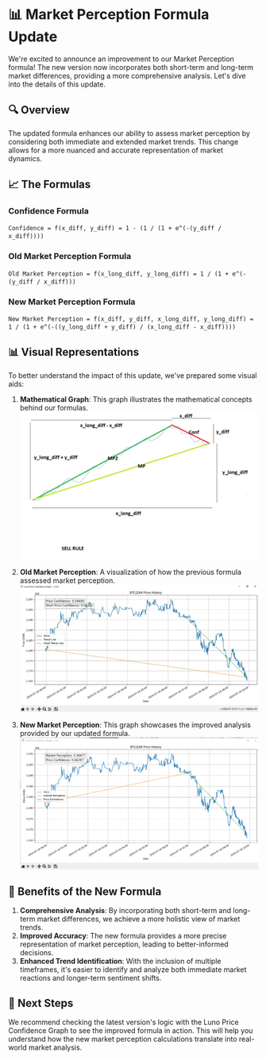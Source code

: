 # 📊 Market Perception Formula Update

We're excited to announce an improvement to our Market Perception formula! The new version now incorporates both short-term and long-term market differences, providing a more comprehensive analysis. Let's dive into the details of this update.

## 🔍 Overview

The updated formula enhances our ability to assess market perception by considering both immediate and extended market trends. This change allows for a more nuanced and accurate representation of market dynamics.

## 📈 The Formulas

### Confidence Formula
```
Confidence = f(x_diff, y_diff) = 1 - (1 / (1 + e^(-(y_diff / x_diff))))
```

### Old Market Perception Formula
```
Old Market Perception = f(x_long_diff, y_long_diff) = 1 / (1 + e^(-(y_diff / x_diff)))
```

### New Market Perception Formula
```
New Market Perception = f(x_diff, y_diff, x_long_diff, y_long_diff) = 1 / (1 + e^(-((y_long_diff + y_diff) / (x_long_diff - x_diff))))
```

## 📊 Visual Representations

To better understand the impact of this update, we've prepared some visual aids:

1. **Mathematical Graph**: This graph illustrates the mathematical concepts behind our formulas.
   ![Mathematical Graph](math_graph.png)

2. **Old Market Perception**: A visualization of how the previous formula assessed market perception.
   ![Old Market Perception](old_market_perception.png)

3. **New Market Perception**: This graph showcases the improved analysis provided by our updated formula.
   ![New Market Perception](new_market_perception.png)

## 🚀 Benefits of the New Formula

1. **Comprehensive Analysis**: By incorporating both short-term and long-term market differences, we achieve a more holistic view of market trends.
2. **Improved Accuracy**: The new formula provides a more precise representation of market perception, leading to better-informed decisions.
3. **Enhanced Trend Identification**: With the inclusion of multiple timeframes, it's easier to identify and analyze both immediate market reactions and longer-term sentiment shifts.

## 🔗 Next Steps

We recommend checking the latest version's logic with the Luno Price Confidence Graph to see the improved formula in action. This will help you understand how the new market perception calculations translate into real-world market analysis.